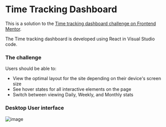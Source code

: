 # Time Tracking Dashboard

This is a solution to the [Time tracking dashboard challenge on Frontend Mentor](https://www.frontendmentor.io/challenges/time-tracking-dashboard-UIQ7167Jw).

The Time tracking dashboard is developed using React in Visual Studio code.

### The challenge

Users should be able to:

- View the optimal layout for the site depending on their device's screen size
- See hover states for all interactive elements on the page
- Switch between viewing Daily, Weekly, and Monthly stats

### Desktop User interface

![image](https://github.com/ThisumiSamarasekara/Time-tracking-dashboard/assets/77894368/50bb4501-8257-434e-98a4-1b9d8e58d3c9)
